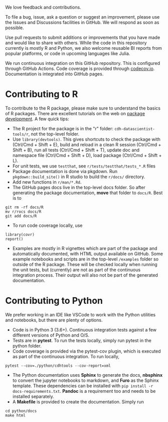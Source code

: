 We love feedback and contributions.

To file a bug, issue, ask a question or suggest an improvement, please use the Issues and Discussions facilities in GitHub. We will respond as soon as possible.

Use pull requests to submit additions or improvements that you have made and would like to share with others. While the code in this repository currently is mostly R and Python, we also welcome reusable BI reports from popular platforms, or code in upcoming languages like Julia.

We run continuous integration on this GitHub repository. This is configured through GitHub Actions. Code coverage is provided through [codecov.io](https://app.codecov.io/gh/pegasystems/cdh-datascientist-tools). Documentation is integrated into GitHub pages.

# Contributing to R

To contribute to the R package, please make sure to understand the basics of R packages. There are excellent tutorials on the web on [package development](http://r-pkgs.had.co.nz/). A few quick tips:

* The R project for the package is in the "r" folder: `cdh-datascientist-tools/r`, not the top-level folder.
* Use `library(devtools)`. This gives shortcuts to check the package with (Ctrl/Cmd + Shift + E), build and reload in a clean R session (Ctrl/Cmd + Shift + B), run all tests (Ctrl/Cmd + Shift + T), update doc and namespace file (Ctrl/Cmd + Shift + D), load package (Ctrl/Cmd + Shift + L).
* For unit tests, we use `testthat`, see `r/tests/testthat/tests_*.R` files
* Package documentation is done via pkgdown. Run `pkgdown::build_site()` in R studio to build the `r/docs/` directory.
* Add new functions in `r/man/*.Rd`. 
* The GitHub pages docs live in the top-level docs folder. So after generating the package documentation, **move** that folder to `docs/R`. Best is to

```
git rm -rf docs/R
mv r/rocs docs/R
git add docs/R
```

* To run code coverage locally, use

```
library(covr)
report()
```

* Examples are mostly in R vignettes which are part of the package and automatically documented, with HTML output available on GitHub. Some example notebooks and scripts are in the top-level `/examples` folder so outside of the R package. These will be checked locally when running the unit tests, but (currently) are not as part of the continuous integration process. Their output will also not be part of the generated documentation.


# Contributing to Python

We prefer working in an IDE like VSCode to work with the Python utilities and notebooks, but there are plenty of options.

* Code is in Python 3 (3.6+). Continuous integration tests against a few different versions of Python and O/S.
* Tests are in **pytest**. To run the tests locally, simply run pytest in the python folder. 
* Code coverage is provided via the pytest-cov plugin, which is executed as part of the continuous integration. To run locally, 
```
pytest --cov=./python/cdhtools --cov-report=xml
```
* The Python documentation uses **Sphinx** to generate the docs, **nbsphinx** to convert the jupyter notebooks to markdown, and **Furo** as the Sphinx template. These dependencies can be installed with `pip install -r docs-requirements.txt`. **Pandoc** is a requirement too and needs to be installed separately.
* A **Makefile** is provided to create the documentation. Simply run
```
cd python/docs
make html
```






